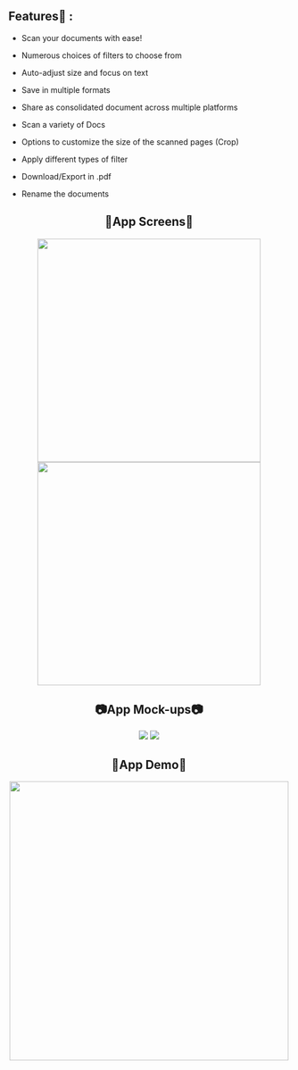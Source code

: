 
## Features🔬 :

- Scan your documents with ease!
- Numerous choices of filters to choose from
- Auto-adjust size and focus on text
- Save in multiple formats
- Share as consolidated document across multiple platforms

- Scan a variety of Docs
- Options to customize the size of the scanned pages (Crop)</li>
- Apply different types of filter
- Download/Export in .pdf
- Rename the documents

<div align="center">

## 📱App Screens📱

<p float="left">
  <img src="assets/appMockups/FirstFourScreens.png" width="400" />
  <img src="assets/appMockups/RestFourScreens.png" width="400" /> 
</p>

## 📷App Mock-ups📷

<img src="assets/appMockups/homeScreen-mainDrawer-settings-aboutApp-reviewDialogue.png">
<img src="assets/appMockups/cropScreen-filterScreen-filterView-multiSelectScreen-pdfNameScreen.png">

## 🎥App Demo🎥

<img src="assets/appMockups/AppWorking.gif" height="500px">

</div>


```



```



